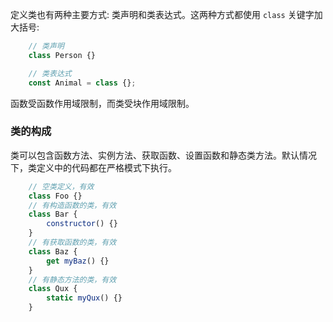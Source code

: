 
定义类也有两种主要方式: 类声明和类表达式。这两种方式都使用 `class` 关键字加大括号:
```js
    // 类声明
    class Person {}

    // 类表达式
    const Animal = class {};
```
函数受函数作用域限制，而类受块作用域限制。

### 类的构成

类可以包含函数方法、实例方法、获取函数、设置函数和静态类方法。默认情况下，类定义中的代码都在严格模式下执行。
```js
    // 空类定义，有效
    class Foo {}
    // 有构造函数的类，有效
    class Bar {
        constructor() {}
    }
    // 有获取函数的类，有效
    class Baz {
        get myBaz() {}
    }
    // 有静态方法的类，有效
    class Qux {
        static myQux() {}
    }
```



